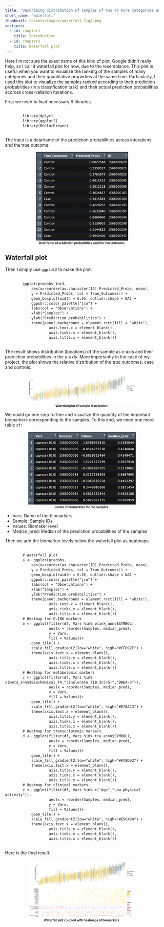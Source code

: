 ```yaml
---
title: "Describing distribution of samples of two or more categories and their quantitative properties"
short_name: "waterfall"  
thumbnail: /assets/images/waterfall_fig4.png 
sections:
  - id: chapter1
    title: Introduction
  - id: chapter2
    title: Waterfall plot
---
```


<a id="chapter1"></a>
Here I'm not sure the exact name of this kind of plot, Google didn't really help, so I call it waterfall plot for now, due to the resemblance. This plot is useful when you want to visualize the ranking of the samples of many categories and their quantitative properties at the same time. Particularly, I used this plot to visualize the samples ranked according to their prediction probabilities (in a classification task) and their actual prediction probabilities accross cross-valiation iterations.   

First we need to load necessary R libraries.
<div class="bash-command">
    <pre><code class="language-R">
        library(dplyr)
        library(ggplot2)
        library(RColorBrewer)
    </code></pre>
</div>

The input is a dataframe of the prediction probabilities across interations and the true outcome:

<div style="text-align: center;">
  <img src="/assets/images/waterfall_fig1.png" alt="Figure 1" style="max-width: 60%; height: auto;">
  <p style="max-width: 80%; margin: auto; font-size: 70%;"><strong>Dataframe of prediction probabilities and the true outcome.</strong></p> 
</div>

## Waterfall plot
<a id="chapter2"></a>

Then I simply use `ggplot2` to make the plot:

<div class="bash-command">
    <pre><code class="language-R">
        ggplot(predobs_inc3, 
            aes(x=reorder(as.character(ID),Predicted_Probs, mean), 
            y = Predicted_Probs, col = True_Outcomes)) + 
            geom_boxplot(width = 0.05, outlier.shape = NA) +
            ggpubr::color_palette("jco") +
            labs(col = "Observations") +
            xlab("Samples") +
            ylab("Prediction probabilities") +
            theme(panel.background = element_rect(fill = "white"),
                    axis.text.x = element_blank(),
                    axis.ticks.x = element_blank(),
                    axis.title.x = element_blank())
    </code></pre>
</div>

The result shows distribution (locations) of the sample as x-axis and their prediction probabilities in the y-axis. More importantly in the case of my project, the plot shows the relative distribution of the true outcomes, case and controls. 

<div style="text-align: center;">
  <img src="/assets/images/waterfall_fig2.png" alt="Figure 2" style="max-width: 70%; height: auto;">
  <p style="max-width: 80%; margin: auto; font-size: 70%;"><strong>Waterfall plot of sample distribution.</strong></p> 
</div>

We could go one step further and visualize the quantity of the important biomarkers corresponding to the samples. To this end, we need one more table `df`:

<div style="text-align: center;">
  <img src="/assets/images/waterfall_fig3.png" alt="Figure 3" style="max-width: 70%; height: auto;">
  <p style="max-width: 80%; margin: auto; font-size: 70%;"><strong>Levels of biomarkers for the samples.</strong></p> 
</div>

- Vars: Name of the biomarkers
- Sample: Sample IDs
- Values: Biomaker level
- Median_pred: Median of the prediction probabilities of the samples

Then we add the biomarker levels below the waterfall plot as heatmaps.

<div class="bash-command">
    <pre><code class="language-R">
        # Waterfall plot
        a <- ggplot(predobs, 
            aes(x=reorder(as.character(ID),Predicted_Probs, mean), 
            y = Predicted_Probs, col = True_Outcomes)) + 
            geom_boxplot(width = 0.05, outlier.shape = NA) +
            ggpubr::color_palette("jco") +
            labs(col = "Observations") +
            xlab("Samples") +
            ylab("Prediction probabilities") +
            theme(panel.background = element_rect(fill = "white"),
                    axis.text.x = element_blank(),
                    axis.ticks.x = element_blank(),
                    axis.title.x = element_blank())
        # Heatmap for OLINK markers
        b <- ggplot(filter(df, Vars %in% olink_anno$SYMBOL), 
                    aes(x = reorder(Samples, median_pred), 
                    y = Vars, 
                    fill = Values))+
            geom_tile() +
            scale_fill_gradient2(low="white", high="#FFD92F") +
            theme(axis.text.x = element_blank(), 
                    axis.title.y = element_blank(),
                    axis.ticks.x = element_blank(),
                    axis.title.x = element_blank())
        # Heatmap for metabolomic markers
        c <- ggplot(filter(df, Vars %in% c(meta_anno$Biochemical_F4,"linolenate (18:3n3/6)","DHEA-S")), 
                    aes(x = reorder(Samples, median_pred), 
                    y = Vars, 
                    fill = Values))+
            geom_tile() +
            scale_fill_gradient2(low="white", high="#E78AC3") +
            theme(axis.text.x = element_blank(), 
                    axis.title.y = element_blank(),
                    axis.ticks.x = element_blank(),
                    axis.title.x = element_blank())
        # Heatmap for transcriptomic markers
        d <- ggplot(filter(df, Vars %in% tra_anno$SYMBOL), 
                    aes(x = reorder(Samples, median_pred), 
                    y = Vars, 
                    fill = Values))+
            geom_tile() +
            scale_fill_gradient2(low="white", high="#FC8D62") +
            theme(axis.text.x = element_blank(),
                    axis.title.y = element_blank(),
                    axis.ticks.x = element_blank(),
                    axis.title.x = element_blank())
        # Heatmap for clinical markers
        e <- ggplot(filter(df, Vars %in% c("Age","Low physical activity")), 
                    aes(x = reorder(Samples, median_pred), 
                    y = Vars, 
                    fill = Values))+
            geom_tile() +
            scale_fill_gradient2(low="white", high="#E5C494") +
            theme(axis.text.x = element_blank(), 
                    axis.title.y = element_blank(),
                    axis.ticks.x = element_blank(),
                    axis.title.x = element_blank())
    </code></pre>
</div>

Here is the final result:

<div style="text-align: center;">
  <img src="/assets/images/waterfall_fig4.png" alt="Figure 4" style="max-width: 70%; height: auto;">
  <p style="max-width: 80%; margin: auto; font-size: 70%;"><strong>Waterfall plot coupled with heatmaps of biomarkers.</strong></p> 
</div>
